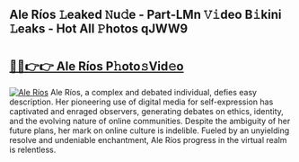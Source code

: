 ## Ale Ríos 𝙻eaked 𝙽u𝚍e - Part-LMn 𝚅𝚒deo B𝚒kini 𝙻eaks - Hot All 𝙿hotos qJWW9

# <h2><a href="http://ld0ikh.urlbe.top/?page=Ale+R%c3%ados">🔗🔗👉👉 Ale Ríos P𝚑oto𝚜Vid𝚎o</a></h2>

[![Ale Ríos](https://i.imgur.com/eBuTRDB.gif)](http://ld0ikh.urlbe.top/?page=Ale+R%c3%ados)
Ale Ríos, a complex and debated individual, defies easy description. Her pioneering use of digital media for self-expression has captivated and enraged observers, generating debates on ethics, identity, and the evolving nature of online communities. Despite the ambiguity of her future plans, her mark on online culture is indelible. Fueled by an unyielding resolve and undeniable enchantment, Ale Ríos progress in the virtual realm is relentless.
